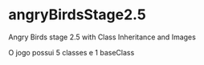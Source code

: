 # angryBirdsStage2.5
Angry Birds stage 2.5 with Class Inheritance and Images

O jogo possui 5 classes e 1 baseClass